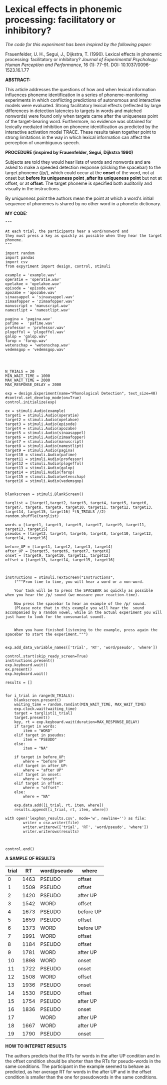 
# Lexical effects in phonemic processing: facilitatory or inhibitory?




 

_The code for this experiment has been inspired by the following paper:_


Frauenfelder, U. H., Segui, J., Dijkstra, T. (1990). Lexical effects in phonemic processing: facilitatory or inhibitory? _Journal of Experimental Psychology: Human Perception and Performance_, 16 (1): 77-91. DOI: 10.1037/0096-1523.16.1.77





**ABSTRACT:**

This article addresses the questions of how and when lexical information influences phoneme
identification in a series of phoneme-monitoring experiments in which conflicting predictions of
autonomous and interactive models were evaluated. Strong facilitatory lexical effects
(reflected by large differences in detection latencies to targets in words and matched
nonwords) were found only when targets came after the uniqueness point of the
target-bearing word. Furthermore, no evidence was obtained for lexically mediated inhibition
on phoneme identification as predicted by the interactive activation model TRACE. These
results taken together point to strong limitations in the way in which lexical information can
affect the perception of unambiguous speech.





**PROCEDURE (inspired by Frauenfelder, Segui, Dijkstra 1990)**

Subjects are told they would hear lists of words and nonwords and are asked to make a speeded detection response (clicking the spacebar) to the target phoneme (/p/), which could occur at the **onset** of the word, not at onset but **before its uniqueness point** ,**after its uniqueness point** but not at offset, or at **offset**. The target phoneme is specified  both auditorily and visually in the instructions.

By _uniqueness point_ the authors mean the point at which a word's initial sequence of phonemes is shared by no other word in a phonetic dictionary. 





**MY CODE:**
```
""" 

At each trial, the participants hear a word/nonword and
they must press a key as quickly as possible when they hear the target phoneme.
"""

import random
import pandas
import csv
from expyriment import design, control, stimuli

example = 'example.wav'
operatie = 'operatie.wav'
opelakoe = 'opelakoe.wav'
episode = 'episode.wav'
apozabe = 'apozabe.wav'
sinaasappel = 'sinaasappel.wav'
zimaafopper = 'zimaafopper.wav'
manuscript = 'manuscript.wav'
namestlipt = 'namestlipt.wav'

pagina = 'pagina.wav'
pafime =  'pafime.wav'
professor = 'professor.wav'
plogeffol = 'plogeffol.wav'
galop = 'galop.wav'
farop = 'farop.wav'
wetenschap = 'wetenschap.wav'
vedemsgop = 'vedemsgop.wav'




N_TRIALS = 20
MIN_WAIT_TIME = 1000
MAX_WAIT_TIME = 2000
MAX_RESPONSE_DELAY = 2000

exp = design.Experiment(name="Phonological Detection", text_size=40)
#control.set_develop_mode(on=True)
control.initialize(exp)

ex = stimuli.Audio(example)
target1 = stimuli.Audio(operatie)
target2 = stimuli.Audio(opelakoe)
target3 = stimuli.Audio(episode)
target4 = stimuli.Audio(apozabe)
target5 = stimuli.Audio(sinaasappel)
target6 = stimuli.Audio(zimaafopper)
target7 = stimuli.Audio(manuscript)
target8 = stimuli.Audio(namestlipt)
target9 = stimuli.Audio(pagina)
target10 = stimuli.Audio(pafime)
target11 = stimuli.Audio(professor)
target12 = stimuli.Audio(plogeffol)
target13 = stimuli.Audio(galop)
target14 = stimuli.Audio(farop)
target15 = stimuli.Audio(wetenschap)
target16 = stimuli.Audio(vedemsgop)


blankscreen = stimuli.BlankScreen()

targlist = [target1,target2, target3, target4, target5, target6, target7, target8, target9, target10, target11, target12, target13, target14, target15, target16] *(N_TRIALS //2)
random.shuffle(targlist)

words = [target1, target3, target5, target7, target9, target11, target13, target15]
pseudos = [target2, target4, target6, target8, target10, target12, target14, target16]

before_UP = [target1, target2, target3, target4]
after_UP = [target5, target6, target7, target8]
onset = [target9, target10, target11, target12]
offset = [target13, target14, target15, target16]



instructions = stimuli.TextScreen("Instructions",
    f"""From time to time, you will hear a word or a non-word.

    Your task will be to press the SPACEBAR as quickly as possible when you hear the /p/ sound (we measure your reaction-time).

    Now press the spacebar to hear an example of the /p/ sound. 
    (Please note that in this example you will hear the  sound accompanied by a random vowel, while in the actual experiment you will just have to look for the consonantal sound). 
    

    When you have finished listening to the example, press again the spacebar to start the experiment.""")
   

exp.add_data_variable_names(['trial', 'RT', 'word/pseudo', 'where'])

control.start(skip_ready_screen=True)
instructions.present()
exp.keyboard.wait()
ex.present()
exp.keyboard.wait()

results = []


for i_trial in range(N_TRIALS):
    blankscreen.present()
    waiting_time = random.randint(MIN_WAIT_TIME, MAX_WAIT_TIME)
    exp.clock.wait(waiting_time)
    target = targlist[i_trial]
    target.present()
    key, rt = exp.keyboard.wait(duration=MAX_RESPONSE_DELAY)
    if target in words:
        item = "WORD"
    elif target in pseudos:
        item = "PSEUDO"
    else:
        item = "NA"

    if target in before_UP:
        where = "before UP"
    elif target in after_UP:
        where = "after UP"
    elif target in onset:
        where = "onset"
    elif target in offset:
        where = "offset"
    else:
        where = "NA"
        
    exp.data.add([i_trial, rt, item, where])
    results.append([i_trial, rt, item, where])

with open('lexphon_results.csv', mode='w', newline='') as file:
        writer = csv.writer(file)
        writer.writerow(['trial', 'RT', 'word/pseudo', 'where'])
        writer.writerows(results)



control.end()

```






**A SAMPLE OF RESULTS**

|trial |RT   | word/pseudo | where    |
|------|-----|-------------|------    |
|0     |1463 |PSEUDO       |offset    |
|1     |1509 |PSEUDO       |offset    |
|2     |1420 |PSEUDO       |after UP  |
|3     |1542 |WORD         |offset    |
|4     |1673 |PSEUDO       |before UP |
|5     |1659 |PSEUDO       |offset    |
|6     |1373 |WORD         |before UP |
|7     |1991 |WORD         |offset    |
|8     |1184 |PSEUDO       |offset    |
|9     |1781 |WORD         |after UP  |
|10    |1898 |WORD         |onset     |
|11    |1722 |PSEUDO       |onset     |
|12    |1508 |WORD         |offset    |
|13    |1936 |PSEUDO       |onset     |
|14    |1530 |PSEUDO       |offset    |
|15    |1754 |PSEUDO       |after UP  |
|16    |1836 |PSEUDO       |onset     |
|17    |     |WORD         |after UP  |
|18    |1667 |WORD         |after UP  | 
|19    |1790 |PSEUDO       |onset     |





**HOW TO INTEPRET RESULTS**

The authors predicts that the RTs for words in the after UP condition and in the offset condition should be shorter than the RTs for pseudo-words  in the same conditions. 
The participant in the example seemed to behave as predicted, as her average RT for words in the after UP and in the offset condition is smaller than the one for pseudowords in the same conditions. 
